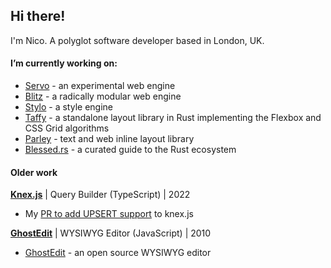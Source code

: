 ## Hi there!

I'm Nico. A polyglot software developer based in London, UK.

#### I’m currently working on:

- [Servo](https://github.com/servo/servo) - an experimental web engine
- [Blitz](https://github.com/DioxusLabs/blitz) - a radically modular web engine
- [Stylo](https://github.com/servo/stylo) - a style engine
- [Taffy](https://github.com/DioxusLabs/taffy) - a standalone layout library in Rust implementing the Flexbox and CSS Grid algorithms
- [Parley](https://github.com/linebender/parley) - text and web inline layout library
- [Blessed.rs](https://blessed.rs) - a curated guide to the Rust ecosystem

#### Older work

[**Knex.js**](https://github.com/knex/knex) | Query Builder (TypeScript) | 2022
- My [PR to add UPSERT support](https://github.com/knex/knex/pull/3763) to knex.js

[**GhostEdit**](https://github.com/nicoburns/ghostedit) | WYSIWYG Editor (JavaScript) | 2010
- [GhostEdit](https://github.com/nicoburns/ghostedit) - an open source WYSIWYG editor
